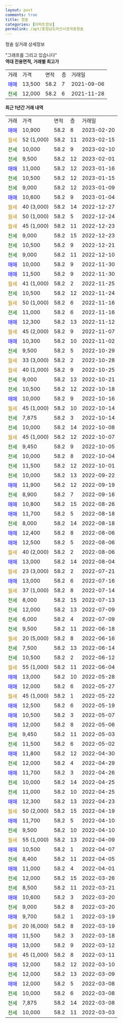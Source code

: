 ```yaml
---
layout: post
comments: true
title: 청솔
categories: [아파트정보]
permalink: /apt/충청남도아산시권곡동청솔
---
```


청솔 실거래 상세정보

<script type="text/javascript">
  google.charts.load('current', {'packages':['line', 'corechart']});
  google.charts.setOnLoadCallback(drawChart);

  function drawChart() {
    var data = new google.visualization.DataTable();
    data.addColumn('date', '거래일');
    data.addColumn('number', "매매");
    data.addColumn('number', "전세");
    data.addColumn('number', "전매");

    data.addRows([[new Date(Date.parse("2023-02-20")), 10900, null, null], [new Date(Date.parse("2023-02-15")), null, null, null], [new Date(Date.parse("2023-02-10")), null, 10000, null], [new Date(Date.parse("2023-02-01")), null, 9500, null], [new Date(Date.parse("2023-01-16")), 11000, null, null], [new Date(Date.parse("2023-01-15")), null, 10500, null], [new Date(Date.parse("2023-01-09")), null, 9000, null], [new Date(Date.parse("2023-01-04")), 10600, null, null], [new Date(Date.parse("2022-12-27")), null, null, null], [new Date(Date.parse("2022-12-24")), null, null, null], [new Date(Date.parse("2022-12-23")), null, null, null], [new Date(Date.parse("2022-12-23")), null, 9000, null], [new Date(Date.parse("2022-12-21")), null, 10500, null], [new Date(Date.parse("2022-12-10")), null, 9000, null], [new Date(Date.parse("2022-11-30")), 10000, null, null], [new Date(Date.parse("2022-11-30")), 11500, null, null], [new Date(Date.parse("2022-11-25")), null, null, null], [new Date(Date.parse("2022-11-24")), null, 10500, null], [new Date(Date.parse("2022-11-16")), null, null, null], [new Date(Date.parse("2022-11-16")), null, 11000, null], [new Date(Date.parse("2022-11-12")), 12300, null, null], [new Date(Date.parse("2022-11-07")), null, null, null], [new Date(Date.parse("2022-11-02")), 10300, null, null], [new Date(Date.parse("2022-10-29")), null, 9500, null], [new Date(Date.parse("2022-10-28")), null, null, null], [new Date(Date.parse("2022-10-25")), null, null, null], [new Date(Date.parse("2022-10-21")), null, 9000, null], [new Date(Date.parse("2022-10-18")), null, 10500, null], [new Date(Date.parse("2022-10-16")), 10000, null, null], [new Date(Date.parse("2022-10-14")), null, null, null], [new Date(Date.parse("2022-10-14")), null, 7875, null], [new Date(Date.parse("2022-10-08")), null, 10000, null], [new Date(Date.parse("2022-10-07")), null, null, null], [new Date(Date.parse("2022-10-05")), null, 9450, null], [new Date(Date.parse("2022-10-04")), null, 10000, null], [new Date(Date.parse("2022-10-01")), null, 11500, null], [new Date(Date.parse("2022-09-22")), null, 10000, null], [new Date(Date.parse("2022-09-19")), 11900, null, null], [new Date(Date.parse("2022-09-16")), null, 8900, null], [new Date(Date.parse("2022-08-26")), 10800, null, null], [new Date(Date.parse("2022-08-18")), 11700, null, null], [new Date(Date.parse("2022-08-18")), null, 8000, null], [new Date(Date.parse("2022-08-06")), 12400, null, null], [new Date(Date.parse("2022-08-06")), 12500, null, null], [new Date(Date.parse("2022-08-06")), null, null, null], [new Date(Date.parse("2022-08-04")), 13000, null, null], [new Date(Date.parse("2022-07-21")), null, null, null], [new Date(Date.parse("2022-07-16")), 13000, null, null], [new Date(Date.parse("2022-07-14")), null, null, null], [new Date(Date.parse("2022-07-13")), null, 8000, null], [new Date(Date.parse("2022-07-09")), null, 12000, null], [new Date(Date.parse("2022-07-09")), null, 6000, null], [new Date(Date.parse("2022-06-18")), null, 9500, null], [new Date(Date.parse("2022-06-16")), null, null, null], [new Date(Date.parse("2022-06-14")), null, 7500, null], [new Date(Date.parse("2022-06-12")), null, 10500, null], [new Date(Date.parse("2022-06-04")), null, null, null], [new Date(Date.parse("2022-05-28")), 13000, null, null], [new Date(Date.parse("2022-05-27")), 12000, null, null], [new Date(Date.parse("2022-05-22")), null, null, null], [new Date(Date.parse("2022-05-19")), 12500, null, null], [new Date(Date.parse("2022-05-07")), 10500, null, null], [new Date(Date.parse("2022-05-06")), 12000, null, null], [new Date(Date.parse("2022-05-03")), null, 9450, null], [new Date(Date.parse("2022-05-02")), null, 11500, null], [new Date(Date.parse("2022-04-30")), 11800, null, null], [new Date(Date.parse("2022-04-29")), null, 12000, null], [new Date(Date.parse("2022-04-26")), 11700, null, null], [new Date(Date.parse("2022-04-25")), null, 10000, null], [new Date(Date.parse("2022-04-25")), null, 11000, null], [new Date(Date.parse("2022-04-23")), 12300, null, null], [new Date(Date.parse("2022-04-19")), null, null, null], [new Date(Date.parse("2022-04-10")), 11700, null, null], [new Date(Date.parse("2022-04-10")), null, 9500, null], [new Date(Date.parse("2022-04-09")), null, null, null], [new Date(Date.parse("2022-04-07")), 10500, null, null], [new Date(Date.parse("2022-04-05")), null, 8400, null], [new Date(Date.parse("2022-04-01")), 11000, null, null], [new Date(Date.parse("2022-03-26")), null, 12000, null], [new Date(Date.parse("2022-03-21")), null, 8500, null], [new Date(Date.parse("2022-03-20")), 10600, null, null], [new Date(Date.parse("2022-03-20")), null, 9000, null], [new Date(Date.parse("2022-03-19")), 9700, null, null], [new Date(Date.parse("2022-03-19")), null, null, null], [new Date(Date.parse("2022-03-18")), 11500, null, null], [new Date(Date.parse("2022-03-12")), 13000, null, null], [new Date(Date.parse("2022-03-11")), null, null, null], [new Date(Date.parse("2022-03-10")), 12000, null, null], [new Date(Date.parse("2022-03-09")), null, 12000, null], [new Date(Date.parse("2022-03-08")), 12000, null, null], [new Date(Date.parse("2022-03-08")), null, 10000, null], [new Date(Date.parse("2022-03-08")), null, 7875, null], [new Date(Date.parse("2022-03-03")), null, 10000, null]]);

    var options = {
      hAxis: {
        format: 'yyyy/MM/dd'
      },    
      lineWidth: 0,
      pointsVisible: true,    
      title: '최근 1년간 유형별 실거래가 분포',
      legend: { position: 'bottom' }
    };

    var formatter = new google.visualization.NumberFormat({pattern:'###,###'} );
    formatter.format(data, 1);
    formatter.format(data, 2);
    
    setTimeout(function() {
        var chart = new google.visualization.LineChart(document.getElementById('columnchart_material'));
        chart.draw(data, (options));
        document.getElementById('loading').style.display = 'none';
    }, 200);
  }
</script>


<div id="loading" style="z-index:20; display: block; margin-left: 0px">"그래프를 그리고 있습니다"</div>
<div id="columnchart_material" style="width: 95%; margin-left: 0px; display: block"></div>
<!-- contents start -->
<b>역대 전용면적, 거래별 최고가</b>
<table class="sortable">
    <tr>
      <td>거래</td>
      <td>가격</td>
      <td>면적</td>
      <td>층</td>
      <td>거래일</td>
    </tr>
        <tr>
          <td><a style="color: blue">매매</a></td>
          <td>13,500</td>
          <td>58.2</td>
          <td>7</td>
          <td>2021-09-06</td>
        </tr>        
        <tr>
              <td><a style="color: darkgreen">전세</a></td>
              <td>12,000</td>
              <td>58.2</td>
              <td>6</td>
              <td>2021-11-28</td>
            </tr>        
    
</table>

<b>최근 1년간 거래 내역</b>

<table class="sortable">
    <tr>
      <td>거래</td>
      <td>가격</td>
      <td>면적</td>
      <td>층</td>
      <td>거래일</td>
    </tr>
    <tr>
      <td><a style="color: blue">매매</a></td>
      <td>10,900</td>
      <td>58.2</td>
      <td>8</td>
      <td>2023-02-20</td>
    </tr>          <tr>
      <td><a style="color: darkgoldenrod">월세</a></td>
      <td>52 (1,000)</td>
      <td>58.2</td>
      <td>11</td>
      <td>2023-02-15</td>
    </tr>          <tr>
      <td><a style="color: darkgreen">전세</a></td>
      <td>10,000</td>
      <td>58.2</td>
      <td>9</td>
      <td>2023-02-10</td>
    </tr>          <tr>
      <td><a style="color: darkgreen">전세</a></td>
      <td>9,500</td>
      <td>58.2</td>
      <td>12</td>
      <td>2023-02-01</td>
    </tr>          <tr>
      <td><a style="color: blue">매매</a></td>
      <td>11,000</td>
      <td>58.2</td>
      <td>12</td>
      <td>2023-01-16</td>
    </tr>          <tr>
      <td><a style="color: darkgreen">전세</a></td>
      <td>10,500</td>
      <td>58.2</td>
      <td>12</td>
      <td>2023-01-15</td>
    </tr>          <tr>
      <td><a style="color: darkgreen">전세</a></td>
      <td>9,000</td>
      <td>58.2</td>
      <td>12</td>
      <td>2023-01-09</td>
    </tr>          <tr>
      <td><a style="color: blue">매매</a></td>
      <td>10,600</td>
      <td>58.2</td>
      <td>9</td>
      <td>2023-01-04</td>
    </tr>          <tr>
      <td><a style="color: darkgoldenrod">월세</a></td>
      <td>40 (3,000)</td>
      <td>58.2</td>
      <td>14</td>
      <td>2022-12-27</td>
    </tr>          <tr>
      <td><a style="color: darkgoldenrod">월세</a></td>
      <td>50 (1,000)</td>
      <td>58.2</td>
      <td>5</td>
      <td>2022-12-24</td>
    </tr>          <tr>
      <td><a style="color: darkgoldenrod">월세</a></td>
      <td>45 (1,000)</td>
      <td>58.2</td>
      <td>11</td>
      <td>2022-12-23</td>
    </tr>          <tr>
      <td><a style="color: darkgreen">전세</a></td>
      <td>9,000</td>
      <td>58.2</td>
      <td>15</td>
      <td>2022-12-23</td>
    </tr>          <tr>
      <td><a style="color: darkgreen">전세</a></td>
      <td>10,500</td>
      <td>58.2</td>
      <td>9</td>
      <td>2022-12-21</td>
    </tr>          <tr>
      <td><a style="color: darkgreen">전세</a></td>
      <td>9,000</td>
      <td>58.2</td>
      <td>11</td>
      <td>2022-12-10</td>
    </tr>          <tr>
      <td><a style="color: blue">매매</a></td>
      <td>10,000</td>
      <td>58.2</td>
      <td>9</td>
      <td>2022-11-30</td>
    </tr>          <tr>
      <td><a style="color: blue">매매</a></td>
      <td>11,500</td>
      <td>58.2</td>
      <td>9</td>
      <td>2022-11-30</td>
    </tr>          <tr>
      <td><a style="color: darkgoldenrod">월세</a></td>
      <td>41 (1,000)</td>
      <td>58.2</td>
      <td>2</td>
      <td>2022-11-25</td>
    </tr>          <tr>
      <td><a style="color: darkgreen">전세</a></td>
      <td>10,500</td>
      <td>58.2</td>
      <td>12</td>
      <td>2022-11-24</td>
    </tr>          <tr>
      <td><a style="color: darkgoldenrod">월세</a></td>
      <td>50 (1,000)</td>
      <td>58.2</td>
      <td>6</td>
      <td>2022-11-16</td>
    </tr>          <tr>
      <td><a style="color: darkgreen">전세</a></td>
      <td>11,000</td>
      <td>58.2</td>
      <td>6</td>
      <td>2022-11-16</td>
    </tr>          <tr>
      <td><a style="color: blue">매매</a></td>
      <td>12,300</td>
      <td>58.2</td>
      <td>13</td>
      <td>2022-11-12</td>
    </tr>          <tr>
      <td><a style="color: darkgoldenrod">월세</a></td>
      <td>45 (2,000)</td>
      <td>58.2</td>
      <td>9</td>
      <td>2022-11-07</td>
    </tr>          <tr>
      <td><a style="color: blue">매매</a></td>
      <td>10,300</td>
      <td>58.2</td>
      <td>10</td>
      <td>2022-11-02</td>
    </tr>          <tr>
      <td><a style="color: darkgreen">전세</a></td>
      <td>9,500</td>
      <td>58.2</td>
      <td>5</td>
      <td>2022-10-29</td>
    </tr>          <tr>
      <td><a style="color: darkgoldenrod">월세</a></td>
      <td>33 (3,000)</td>
      <td>58.2</td>
      <td>2</td>
      <td>2022-10-28</td>
    </tr>          <tr>
      <td><a style="color: darkgoldenrod">월세</a></td>
      <td>40 (1,000)</td>
      <td>58.2</td>
      <td>9</td>
      <td>2022-10-25</td>
    </tr>          <tr>
      <td><a style="color: darkgreen">전세</a></td>
      <td>9,000</td>
      <td>58.2</td>
      <td>13</td>
      <td>2022-10-21</td>
    </tr>          <tr>
      <td><a style="color: darkgreen">전세</a></td>
      <td>10,500</td>
      <td>58.2</td>
      <td>12</td>
      <td>2022-10-18</td>
    </tr>          <tr>
      <td><a style="color: blue">매매</a></td>
      <td>10,000</td>
      <td>58.2</td>
      <td>9</td>
      <td>2022-10-16</td>
    </tr>          <tr>
      <td><a style="color: darkgoldenrod">월세</a></td>
      <td>45 (1,000)</td>
      <td>58.2</td>
      <td>10</td>
      <td>2022-10-14</td>
    </tr>          <tr>
      <td><a style="color: darkgreen">전세</a></td>
      <td>7,875</td>
      <td>58.2</td>
      <td>3</td>
      <td>2022-10-14</td>
    </tr>          <tr>
      <td><a style="color: darkgreen">전세</a></td>
      <td>10,000</td>
      <td>58.2</td>
      <td>14</td>
      <td>2022-10-08</td>
    </tr>          <tr>
      <td><a style="color: darkgoldenrod">월세</a></td>
      <td>45 (1,000)</td>
      <td>58.2</td>
      <td>12</td>
      <td>2022-10-07</td>
    </tr>          <tr>
      <td><a style="color: darkgreen">전세</a></td>
      <td>9,450</td>
      <td>58.2</td>
      <td>9</td>
      <td>2022-10-05</td>
    </tr>          <tr>
      <td><a style="color: darkgreen">전세</a></td>
      <td>10,000</td>
      <td>58.2</td>
      <td>8</td>
      <td>2022-10-04</td>
    </tr>          <tr>
      <td><a style="color: darkgreen">전세</a></td>
      <td>11,500</td>
      <td>58.2</td>
      <td>12</td>
      <td>2022-10-01</td>
    </tr>          <tr>
      <td><a style="color: darkgreen">전세</a></td>
      <td>10,000</td>
      <td>58.2</td>
      <td>13</td>
      <td>2022-09-22</td>
    </tr>          <tr>
      <td><a style="color: blue">매매</a></td>
      <td>11,900</td>
      <td>58.2</td>
      <td>12</td>
      <td>2022-09-19</td>
    </tr>          <tr>
      <td><a style="color: darkgreen">전세</a></td>
      <td>8,900</td>
      <td>58.2</td>
      <td>7</td>
      <td>2022-09-16</td>
    </tr>          <tr>
      <td><a style="color: blue">매매</a></td>
      <td>10,800</td>
      <td>58.2</td>
      <td>15</td>
      <td>2022-08-26</td>
    </tr>          <tr>
      <td><a style="color: blue">매매</a></td>
      <td>11,700</td>
      <td>58.2</td>
      <td>5</td>
      <td>2022-08-18</td>
    </tr>          <tr>
      <td><a style="color: darkgreen">전세</a></td>
      <td>8,000</td>
      <td>58.2</td>
      <td>14</td>
      <td>2022-08-18</td>
    </tr>          <tr>
      <td><a style="color: blue">매매</a></td>
      <td>12,400</td>
      <td>58.2</td>
      <td>8</td>
      <td>2022-08-06</td>
    </tr>          <tr>
      <td><a style="color: blue">매매</a></td>
      <td>12,500</td>
      <td>58.2</td>
      <td>5</td>
      <td>2022-08-06</td>
    </tr>          <tr>
      <td><a style="color: darkgoldenrod">월세</a></td>
      <td>40 (2,000)</td>
      <td>58.2</td>
      <td>2</td>
      <td>2022-08-06</td>
    </tr>          <tr>
      <td><a style="color: blue">매매</a></td>
      <td>13,000</td>
      <td>58.2</td>
      <td>14</td>
      <td>2022-08-04</td>
    </tr>          <tr>
      <td><a style="color: darkgoldenrod">월세</a></td>
      <td>23 (3,000)</td>
      <td>58.2</td>
      <td>2</td>
      <td>2022-07-21</td>
    </tr>          <tr>
      <td><a style="color: blue">매매</a></td>
      <td>13,000</td>
      <td>58.2</td>
      <td>6</td>
      <td>2022-07-16</td>
    </tr>          <tr>
      <td><a style="color: darkgoldenrod">월세</a></td>
      <td>37 (1,000)</td>
      <td>58.2</td>
      <td>8</td>
      <td>2022-07-14</td>
    </tr>          <tr>
      <td><a style="color: darkgreen">전세</a></td>
      <td>8,000</td>
      <td>58.2</td>
      <td>15</td>
      <td>2022-07-13</td>
    </tr>          <tr>
      <td><a style="color: darkgreen">전세</a></td>
      <td>12,000</td>
      <td>58.2</td>
      <td>13</td>
      <td>2022-07-09</td>
    </tr>          <tr>
      <td><a style="color: darkgreen">전세</a></td>
      <td>6,000</td>
      <td>58.2</td>
      <td>4</td>
      <td>2022-07-09</td>
    </tr>          <tr>
      <td><a style="color: darkgreen">전세</a></td>
      <td>9,500</td>
      <td>58.2</td>
      <td>11</td>
      <td>2022-06-18</td>
    </tr>          <tr>
      <td><a style="color: darkgoldenrod">월세</a></td>
      <td>20 (5,000)</td>
      <td>58.2</td>
      <td>8</td>
      <td>2022-06-16</td>
    </tr>          <tr>
      <td><a style="color: darkgreen">전세</a></td>
      <td>7,500</td>
      <td>58.2</td>
      <td>13</td>
      <td>2022-06-14</td>
    </tr>          <tr>
      <td><a style="color: darkgreen">전세</a></td>
      <td>10,500</td>
      <td>58.2</td>
      <td>2</td>
      <td>2022-06-12</td>
    </tr>          <tr>
      <td><a style="color: darkgoldenrod">월세</a></td>
      <td>55 (1,000)</td>
      <td>58.2</td>
      <td>11</td>
      <td>2022-06-04</td>
    </tr>          <tr>
      <td><a style="color: blue">매매</a></td>
      <td>13,000</td>
      <td>58.2</td>
      <td>10</td>
      <td>2022-05-28</td>
    </tr>          <tr>
      <td><a style="color: blue">매매</a></td>
      <td>12,000</td>
      <td>58.2</td>
      <td>6</td>
      <td>2022-05-27</td>
    </tr>          <tr>
      <td><a style="color: darkgoldenrod">월세</a></td>
      <td>45 (1,000)</td>
      <td>58.2</td>
      <td>1</td>
      <td>2022-05-22</td>
    </tr>          <tr>
      <td><a style="color: blue">매매</a></td>
      <td>12,500</td>
      <td>58.2</td>
      <td>6</td>
      <td>2022-05-19</td>
    </tr>          <tr>
      <td><a style="color: blue">매매</a></td>
      <td>10,500</td>
      <td>58.2</td>
      <td>3</td>
      <td>2022-05-07</td>
    </tr>          <tr>
      <td><a style="color: blue">매매</a></td>
      <td>12,000</td>
      <td>58.2</td>
      <td>8</td>
      <td>2022-05-06</td>
    </tr>          <tr>
      <td><a style="color: darkgreen">전세</a></td>
      <td>9,450</td>
      <td>58.2</td>
      <td>11</td>
      <td>2022-05-03</td>
    </tr>          <tr>
      <td><a style="color: darkgreen">전세</a></td>
      <td>11,500</td>
      <td>58.2</td>
      <td>6</td>
      <td>2022-05-02</td>
    </tr>          <tr>
      <td><a style="color: blue">매매</a></td>
      <td>11,800</td>
      <td>58.2</td>
      <td>12</td>
      <td>2022-04-30</td>
    </tr>          <tr>
      <td><a style="color: darkgreen">전세</a></td>
      <td>12,000</td>
      <td>58.2</td>
      <td>4</td>
      <td>2022-04-29</td>
    </tr>          <tr>
      <td><a style="color: blue">매매</a></td>
      <td>11,700</td>
      <td>58.2</td>
      <td>3</td>
      <td>2022-04-26</td>
    </tr>          <tr>
      <td><a style="color: darkgreen">전세</a></td>
      <td>10,000</td>
      <td>58.2</td>
      <td>14</td>
      <td>2022-04-25</td>
    </tr>          <tr>
      <td><a style="color: darkgreen">전세</a></td>
      <td>11,000</td>
      <td>58.2</td>
      <td>10</td>
      <td>2022-04-25</td>
    </tr>          <tr>
      <td><a style="color: blue">매매</a></td>
      <td>12,300</td>
      <td>58.2</td>
      <td>13</td>
      <td>2022-04-23</td>
    </tr>          <tr>
      <td><a style="color: darkgoldenrod">월세</a></td>
      <td>50 (2,000)</td>
      <td>58.2</td>
      <td>15</td>
      <td>2022-04-19</td>
    </tr>          <tr>
      <td><a style="color: blue">매매</a></td>
      <td>11,700</td>
      <td>58.2</td>
      <td>5</td>
      <td>2022-04-10</td>
    </tr>          <tr>
      <td><a style="color: darkgreen">전세</a></td>
      <td>9,500</td>
      <td>58.2</td>
      <td>10</td>
      <td>2022-04-10</td>
    </tr>          <tr>
      <td><a style="color: darkgoldenrod">월세</a></td>
      <td>55 (1,000)</td>
      <td>58.2</td>
      <td>13</td>
      <td>2022-04-09</td>
    </tr>          <tr>
      <td><a style="color: blue">매매</a></td>
      <td>10,500</td>
      <td>58.2</td>
      <td>1</td>
      <td>2022-04-07</td>
    </tr>          <tr>
      <td><a style="color: darkgreen">전세</a></td>
      <td>8,400</td>
      <td>58.2</td>
      <td>11</td>
      <td>2022-04-05</td>
    </tr>          <tr>
      <td><a style="color: blue">매매</a></td>
      <td>11,000</td>
      <td>58.2</td>
      <td>4</td>
      <td>2022-04-01</td>
    </tr>          <tr>
      <td><a style="color: darkgreen">전세</a></td>
      <td>12,000</td>
      <td>58.2</td>
      <td>15</td>
      <td>2022-03-26</td>
    </tr>          <tr>
      <td><a style="color: darkgreen">전세</a></td>
      <td>8,500</td>
      <td>58.2</td>
      <td>11</td>
      <td>2022-03-21</td>
    </tr>          <tr>
      <td><a style="color: blue">매매</a></td>
      <td>10,600</td>
      <td>58.2</td>
      <td>3</td>
      <td>2022-03-20</td>
    </tr>          <tr>
      <td><a style="color: darkgreen">전세</a></td>
      <td>9,000</td>
      <td>58.2</td>
      <td>8</td>
      <td>2022-03-20</td>
    </tr>          <tr>
      <td><a style="color: blue">매매</a></td>
      <td>9,700</td>
      <td>58.2</td>
      <td>1</td>
      <td>2022-03-19</td>
    </tr>          <tr>
      <td><a style="color: darkgoldenrod">월세</a></td>
      <td>20 (6,000)</td>
      <td>58.2</td>
      <td>8</td>
      <td>2022-03-19</td>
    </tr>          <tr>
      <td><a style="color: blue">매매</a></td>
      <td>11,500</td>
      <td>58.2</td>
      <td>3</td>
      <td>2022-03-18</td>
    </tr>          <tr>
      <td><a style="color: blue">매매</a></td>
      <td>13,000</td>
      <td>58.2</td>
      <td>9</td>
      <td>2022-03-12</td>
    </tr>          <tr>
      <td><a style="color: darkgoldenrod">월세</a></td>
      <td>45 (1,000)</td>
      <td>58.2</td>
      <td>8</td>
      <td>2022-03-11</td>
    </tr>          <tr>
      <td><a style="color: blue">매매</a></td>
      <td>12,000</td>
      <td>58.2</td>
      <td>12</td>
      <td>2022-03-10</td>
    </tr>          <tr>
      <td><a style="color: darkgreen">전세</a></td>
      <td>12,000</td>
      <td>58.2</td>
      <td>13</td>
      <td>2022-03-09</td>
    </tr>          <tr>
      <td><a style="color: blue">매매</a></td>
      <td>12,000</td>
      <td>58.2</td>
      <td>5</td>
      <td>2022-03-08</td>
    </tr>          <tr>
      <td><a style="color: darkgreen">전세</a></td>
      <td>10,000</td>
      <td>58.2</td>
      <td>6</td>
      <td>2022-03-08</td>
    </tr>          <tr>
      <td><a style="color: darkgreen">전세</a></td>
      <td>7,875</td>
      <td>58.2</td>
      <td>14</td>
      <td>2022-03-08</td>
    </tr>          <tr>
      <td><a style="color: darkgreen">전세</a></td>
      <td>10,000</td>
      <td>58.2</td>
      <td>11</td>
      <td>2022-03-03</td>
    </tr>      </table>
<!-- contents end -->    

